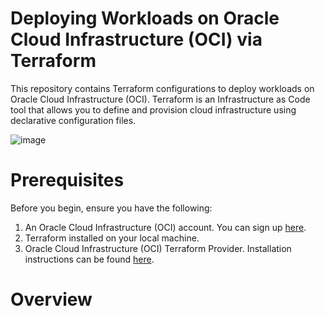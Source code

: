 # Deploying Workloads on Oracle Cloud Infrastructure (OCI) via Terraform 
This repository contains Terraform configurations to deploy workloads on Oracle Cloud Infrastructure (OCI). Terraform is an Infrastructure as Code tool that allows you to define and provision cloud infrastructure using declarative configuration files.

![image](https://github.com/Salmamohamedm/Infrastructure-as-Code-With-OCI-Using-Terraform/assets/109488469/8f39feb9-f972-41f7-a7c7-74cc72a987f7)
# Prerequisites
Before you begin, ensure you have the following:
1. An Oracle Cloud Infrastructure (OCI) account. You can sign up [here](https://www.oracle.com/cloud/sign-in.html).
2. Terraform installed on your local machine.
3. Oracle Cloud Infrastructure (OCI) Terraform Provider. Installation instructions can be found [here](https://registry.terraform.io/providers/oracle/oci/latest/docs).

# Overview
